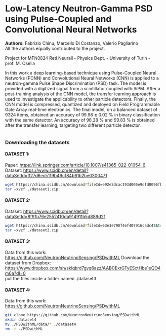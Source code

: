 # Low-Latency Neutron-Gamma PSD using Pulse-Coupled and Convolutional Neural Networks

<b>Authors:</b> Fabrizio Chinu, Marcello Di Costanzo, Valerio Pagliarino <br>
All the authors equally contributed to the project.

Project for MFN0824 Reti Neurali - Physics Dept. - University of Turin - prof. M. Osella

In this work a deep learning-based technique using Pulse-Coupled Neural Networks (PCNN) and Convolutional Neural Networks (CNN) is applied to a neutron-gamma Pulse Shape Discrimination (PSD) task. The model is provided with a digitized signal from a scintillator coupled with SiPM. After a post-training analysis of the CNN model, the transfer learning approach is used to investigate the applicability to other particle detectors. Finally, the CNN model is compressed, quantized and deployed on Field Programmable Gate Array real-time electronics. The final model, on a balanced dataset of 9324 items, obtained an accuracy of 99.98 $\mathbf{\pm}$ 0.02 \% in binary classification with the same detector. An accuracy of 98.28 \% and 99.83 \% is obtained after the transfer learning, targeting two different particle detector.


<img src="">

### Downloading the datasets

#### DATASET 1:
Paper: https://link.springer.com/article/10.1007/s41365-022-01054-6 <br>
Dataset: https://www.scidb.cn/en/detail?dataSetId=327d6ec5119b46cf84b61b2be0300471

``` bash
wget https://china.scidb.cn/download?fileId=e92e5dcac193d006e9dfd8096fb005ed&traceId=9407e6dc-2e78-4540-b69b-026c8437c143 -O ./dataset1.zip
tar –xvzf ./dataset1.zip
```

#### DATASET 2:
Dataset: https://www.scidb.cn/en/detail?dataSetId=8f91b76e2552410da914911b5d889d21

``` bash
wget https://china.scidb.cn/download?fileId=63e1e798f4ef407916cadc47&traceId=9407e6dc-2e78-4540-b69b-026c8437c143 -O ./dataset2.zip
tar –xvzf ./dataset2.zip
```

#### DATASET 3:

Data from this work: https://github.com/NeutronNeutrinoSensing/PSDwithML
Download the dataset from Dropbox: https://www.dropbox.com/sh/sklqbrd7gvq6azz/AABCExrGTyESctHbs1eQO4m6a?dl=0
<br>put the files inside a folder named ./dataset3


#### DATASET 4:

Data from this work: https://github.com/NeutronNeutrinoSensing/PSDwithML

``` bash
git clone https://github.com/NeutronNeutrinoSensing/PSDwithML
mkdir dataset4
mv ./PSDwithML/data/* ./dataset4
rm -r ./PSDwithML
```
